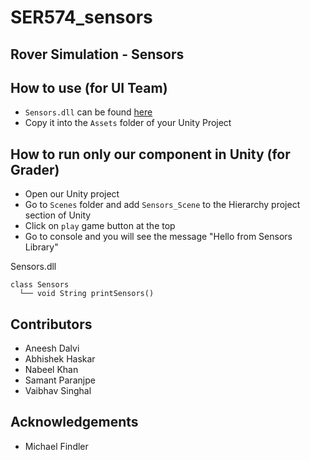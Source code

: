 # SER574_sensors

## Rover Simulation - Sensors

## How to use (for UI Team)
- `Sensors.dll` can be found [here](https://github.com/aneeshdalvi/SER574_sensors/tree/master/Assets/Scenes)
- Copy it into the `Assets` folder of your Unity Project 

## How to run only our component in Unity (for Grader)
- Open our Unity project
- Go to `Scenes` folder and add `Sensors_Scene` to the Hierarchy project section of Unity
- Click on `play` game button at the top
- Go to console and you will see the message "Hello from Sensors Library" 

Sensors.dll

```
class Sensors
  └── void String printSensors()
  ```
  
## Contributors
- Aneesh Dalvi
- Abhishek Haskar
- Nabeel Khan
- Samant Paranjpe
- Vaibhav Singhal

## Acknowledgements
- Michael Findler
